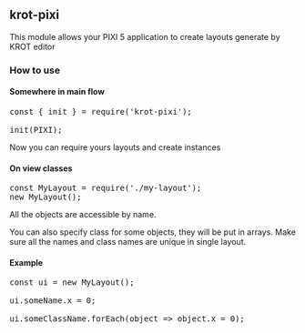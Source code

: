 ## krot-pixi

This module allows your PIXI 5 application to create layouts generate by KROT editor

### How to use
#### Somewhere in main flow
<pre>
const { init } = require('krot-pixi');

init(PIXI);
</pre>

Now you can require yours layouts and create instances

#### On view classes
<pre>
const MyLayout = require('./my-layout');
new MyLayout();
</pre>

All the objects are accessible by name.

You can also specify class for some objects, they will be put in arrays.
Make sure all the names and class names are unique in single layout.

#### Example
<pre>
const ui = new MyLayout();

ui.someName.x = 0;

ui.someClassName.forEach(object => object.x = 0);
</pre>
